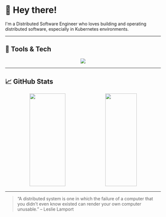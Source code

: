 # 👋 Hey there!

I'm a Distributed Software Engineer who loves building and operating distributed software, especially in Kubernetes environments.

---

## 🧰 Tools & Tech

<p align="center">
  <a href="https://skillicons.dev">
    <img src="https://skillicons.dev/icons?i=linux,docker,kubernetes,vim,neovim,azure,githubactions,git,bash,c,cmake,cpp,py,go,elixir,terraform,prometheus,grafana" />
  </a>
</p>

---

## 📈 GitHub Stats

<div align="center">
  <img src="https://github-readme-stats.vercel.app/api?username=raphsku&show_icons=true&theme=radical" width="48%" height="300px" />
  <img src=https://github-readme-stats.vercel.app/api/top-langs/?username=raphsku&layout=compact&theme=radical width="45%" height="300px" />
</div>

---

> “A distributed system is one in which the failure of a computer that you didn't even know existed can render your own computer unusable.” – Leslie Lamport
